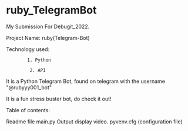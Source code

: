 # ruby_TelegramBot
My Submission For Debugit_2022.

Project Name: ruby(Telegram-Bot)

Technology used:

            1. Python
             
             2. API
It is a Python Telegram Bot, found on telegram with the username "@rubyyy001_bot"

It is a fun stress buster bot, do check it out!

Table of contents:

Readme file
main.py
Output display video.
pyvenv.cfg (configuration file)
